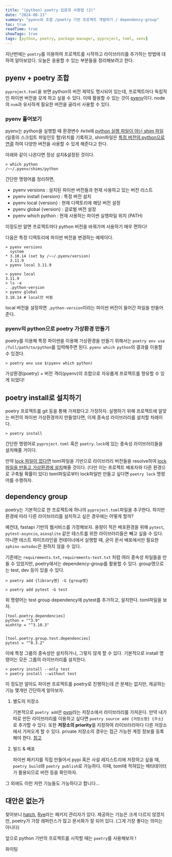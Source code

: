 ```yaml
---
title: "(python) poetry 입문과 사용법 (2)"
date: "2024-08-13"
summary: "pyenv와 조합 /poetry 기반 프로젝트 개발하기 / dependency-group"
toc: true
readTime: true
showTags: true
tags: [python, poetry, package manager, pyproject, toml, venv]
---
```


지난번에는 `poetry`를 이용하여 프로젝트를 시작하고 라이브러리를 추가하는 방법에 대하여 알아보았다. 오늘은 응용할 수 있는 부분들을 정리해보려고 한다.

## pyenv + poetry 조합

`pyproject.toml`을 보면 python의 버전 제약도 명시되어 있는데, 프로젝트마다 독립적인 파이썬 버전을 갖게 하고 싶을 수 있다. 이때 활용할 수 있는 것이 [pyenv](https://github.com/pyenv/pyenv)이다. node의 `nvm`과 유사하게 필요한 버전을 골라서 사용할 수 있다.

### pyenv 훑어보기

pyenv는 python을 실행할 때 환경변수 `PATH`에 <u>python 실행 파일이 아닌 shim 파일</u>(일종의 스크립트 파일인듯 함)위치를 기록하고, shim파일은 <u>특정 버전의 python으로 연결</u> 하여 다양한 버전을 사용할 수 있게 해준다고 한다.

아래와 같이 나온다면 정상 설치&설정된 것이다.

```shell
> which python
/~~/.pyenv/shims/python
```

간단한 명령어를 정리하면,

- pyenv versions : 설치된 파이썬 버전들과 현재 사용하고 있는 버전 리스트
- pyenv install {version} : 특정 버전 설치
- pyenv local {version} : 현재 디렉토리에 해당 버전 설정
- pyenv global {version} : 글로벌 버전 설정 
- pyenv which python : 현재 사용하는 파이썬 실행파일 위치 (PATH)

이정도만 알면 프로젝트마다 python 버전을 바꿔가며 사용하기 매우 편하다!

다음은 특정 디렉토리에 파이썬 버전을 변경하는 예제이다.

```shell
> pyenv versions
  system
* 3.10.14 (set by /~~/.pyenv/version)
  3.11.9
> pyenv local 3.11.9

> pyenv local
3.11.9
> ls -a
. .python-version
> pyenv global
3.10.14 # local만 바뀜
```

local 버전을 설정하면 `.python-version`이라는 파이썬 버전이 들어간 파일을 만들어준다.

### pyenv의 python으로 poetry 가상환경 만들기

poetry를 이용해 특정 파이썬을 이용해 가상환경을 만들기 위해서는 `poetry env use /full/path/to/python`를 입력해주면 된다. `pyenv which python`의 결과를 이용할 수 있겠다.

```shell
> poetry env use $(pyenv which python)
```

가상환경(poetry) + 버전 격리(pyenv)의 조합으로 자유롭게 프로젝트를 향유할 수 있게 되었다!

## poetry install로 설치하기

poetry 프로젝트를 git 등을 통해 가져왔다고 가정하자. 실행하기 위해 프로젝트에 알맞는 버전의 파이썬 가상환경까지 만들었다면, 이제 종속성 라이브러리를 설치할 차례이다.

````shell
> poetry install
````

간단한 명령어로 `pyproject.toml` 혹은 `poetry.lock`에 있는 종속성 라이브러리들을 설치해줄 거이다.

만약 <u>lock 파일이 없다면</u> toml파일을 기반으로 라이브러리 버전들을 resolve하여 <u>lock 파일을 만들고 가상환경에 설치</u>해줄 것이다. (다만 이는 프로젝트 배포자와 다른 환경으로 구축될 확률이 있다) toml파일로부터 lock파일만 만들고 싶다면 `poetry lock` 명령어를 수행하자.

## dependency group

poetry는 기본적으로 한 프로젝트에 하나의 `pyproject.toml`파일을 추구한다. 하지만 환경에 따라 다른 라이브러리를 설치하고 싶은 경우에는 어떻게 할까?

예컨대, fastapi 기반의 웹서비스를 가정해보자. 용량이 적은 배포환경을 위해 `pytest`, `pytest-asyncio`, `aiosqlite` 같은 테스트를 위한 라이브러리들은 빼고 싶을 수 있다. 아니면 테스트 파이프라인을 컨테이너에서 실행할 때, 굳이 문서 배포에서만 필요한 `sphinx-autodoc`은 원하지 않을 수 있다.

기존에는 `requirements.txt`, `requirements-test.txt` 처럼 여러 종속성 파일들을 만들 수 있었지만, poetry에서는 dependency-group를 활용할 수 있다. group명으로는 test, dev 등이 있을 수 있다.

```shell
> poetry add {library명} -G {group명}

> poetry add pytest -G test
```

위 명령어는 test group dependency에 pytest를 추가하고, 설치한다. toml파일을 보자.

```
[tool.poetry.dependencies]
python = "^3.9"
aiohttp = "^3.10.3"


[tool.poetry.group.test.dependencies]
pytest = "^8.3.2"
```

이에 특정 그룹의 종속성만 설치하거나, 그렇지 않게 할 수 있다. 기본적으로 install 명령어는 모든 그룹의 라이브러리를 설치한다.

```
> poetry install --only test
> poetry install --without test
```



이 정도만 알아도 파이썬 프로젝트를 poetry로 진행하는데 큰 문제는 없지만, 제공하는 기능 몇개만 간단하게 알아보자.

1. 별도의 저장소

   기본적으로 `poetry add`은 [pypi](https://pypi.org)라는 저장소에서 라이브러리를 가져온다. 만약 내가 따로 만든 라이브러리를 이용하고 싶다면 `poetry source add {저장소명} {주소}`로 추가할 수 있다. 또한 **저장소의 priority**를 지정하여 라이브러리마다 다른 저장소에서 가져오게 할 수 있다. private 저장소의 경우는 접근 가능한 계정 정보를 등록해야 한다. [참고](https://python-poetry.org/docs/repositories/)

2. 빌드 & 배포

   파이썬 패키지를 직접 만들어서 pypi 혹은 사설 레지스트리에 저장하고 싶을 때, `poetry build`와 `poetry publish`로 가능하다. 이때, toml에 적혀있는 메타데이터가 활용되므로 버전 등을 확인하자.

그 외에도 이런 저런 기능들도 가능하다고 합니다...



## 대안은 없는가 

찾아보니 [hatch](https://hatch.pypa.io/latest/), [Rye](https://rye.astral.sh)라는 패키지 관리자가 있다. 제공하는 기능은 크게 다르지 않겠지만, poetry가 가장 레퍼런스가 많고 문서화가 잘 되어 있다. (그게 가장 좋다는 의미는 아니다)

앞으로 python 기반의 프로젝트를 시작할 때는 `poetry`를 사용해보자 !

화이팅